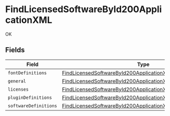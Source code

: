 # FindLicensedSoftwareById200ApplicationXML

OK


## Fields

| Field                                                                                                                                                     | Type                                                                                                                                                      | Required                                                                                                                                                  | Description                                                                                                                                               |
| --------------------------------------------------------------------------------------------------------------------------------------------------------- | --------------------------------------------------------------------------------------------------------------------------------------------------------- | --------------------------------------------------------------------------------------------------------------------------------------------------------- | --------------------------------------------------------------------------------------------------------------------------------------------------------- |
| `fontDefinitions`                                                                                                                                         | [FindLicensedSoftwareById200ApplicationXMLFontDefinitions](../../models/operations/findlicensedsoftwarebyid200applicationxmlfontdefinitions.md)[]         | :heavy_minus_sign:                                                                                                                                        | N/A                                                                                                                                                       |
| `general`                                                                                                                                                 | [FindLicensedSoftwareById200ApplicationXMLGeneral](../../models/operations/findlicensedsoftwarebyid200applicationxmlgeneral.md)                           | :heavy_minus_sign:                                                                                                                                        | N/A                                                                                                                                                       |
| `licenses`                                                                                                                                                | [FindLicensedSoftwareById200ApplicationXMLLicenses](../../models/operations/findlicensedsoftwarebyid200applicationxmllicenses.md)[]                       | :heavy_minus_sign:                                                                                                                                        | N/A                                                                                                                                                       |
| `pluginDefinitions`                                                                                                                                       | [FindLicensedSoftwareById200ApplicationXMLPluginDefinitions](../../models/operations/findlicensedsoftwarebyid200applicationxmlplugindefinitions.md)[]     | :heavy_minus_sign:                                                                                                                                        | N/A                                                                                                                                                       |
| `softwareDefinitions`                                                                                                                                     | [FindLicensedSoftwareById200ApplicationXMLSoftwareDefinitions](../../models/operations/findlicensedsoftwarebyid200applicationxmlsoftwaredefinitions.md)[] | :heavy_minus_sign:                                                                                                                                        | N/A                                                                                                                                                       |